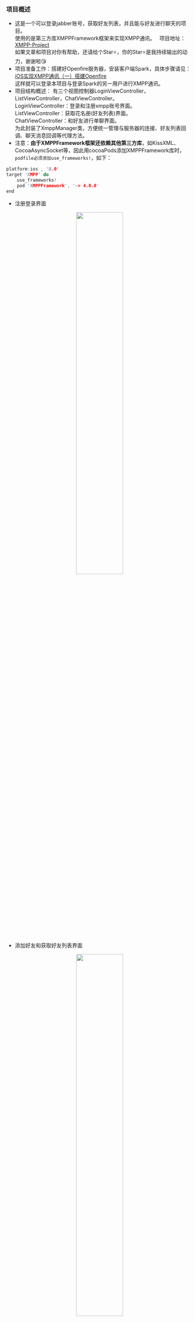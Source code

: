 ### 项目概述
- 这是一个可以登录jabber账号，获取好友列表，并且能与好友进行聊天的项目。   
使用的是第三方库XMPPFramework框架来实现XMPP通讯。   
项目地址：[XMPP-Project](https://github.com/Johncahong/XMPP-Project)    
如果文章和项目对你有帮助，还请给个Star⭐️，你的Star⭐️是我持续输出的动力，谢谢啦😘
- 项目准备工作：搭建好Openfire服务器，安装客户端Spark，具体步骤请见：[iOS实现XMPP通讯（一）搭建Openfire](https://johncahong.github.io/2021/09/03/iOS-XMPP-communication-with-building-Openfire/)  
这样就可以登录本项目与登录Spark的另一用户进行XMPP通讯。
- 项目结构概述：
有三个视图控制器LoginViewController，ListViewController，ChatViewController。  
LoginViewController：登录和注册xmpp账号界面。  
ListViewController：获取花名册(好友列表)界面。  
ChatViewController：和好友进行单聊界面。  
为此封装了XmppManager类，方便统一管理与服务器的连接、好友列表回调、聊天消息回调等代理方法。
- 注意：**由于XMPPFramework框架还依赖其他第三方库**，如KissXML、CocoaAsyncSocket等，因此用cocoaPods添加XMPPFramework库时，`podfile必须添加use_frameworks!`，如下：
```c
platform:ios , '8.0'
target 'XMPP' do
    use_frameworks!
    pod 'XMPPFramework', '~> 4.0.0'
end
```
- 注册登录界面        
<div align=center><img width="50%" src="https://raw.githubusercontent.com/Johncahong/XMPP-Project/main/readmeImage/xmppcode02.png"/></div>

- 添加好友和获取好友列表界面    
<div align=center><img width="50%" src="https://raw.githubusercontent.com/Johncahong/XMPP-Project/main/readmeImage/xmppcode03.png"/></div>

- 与好友聊天界面    
<div align=center><img width="50%" src="https://raw.githubusercontent.com/Johncahong/XMPP-Project/main/readmeImage/xmppcode04.png"/></div>

- 更多项目的描述请看：[OS实现XMPP通讯（二）XMPP编程](https://johncahong.github.io/2021/09/05/iOS-XMPP-communication-with-XMPP-programming)
